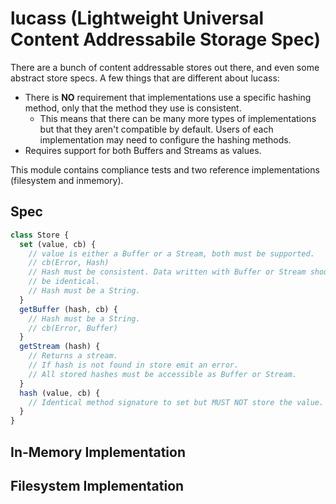 # lucass (Lightweight Universal Content Addressabile Storage Spec)

There are a bunch of content addressable stores out there, and even some abstract store specs. A few things that are different about lucass:

* There is **NO** requirement that implementations use a specific hashing method, only that the method they use is consistent.
  * This means that there can be many more types of implementations but that they aren't compatible by default. Users of each implementation may need to configure the hashing methods.
* Requires support for both Buffers and Streams as values.

This module contains compliance tests and two reference implementations (filesystem and inmemory).

## Spec

```javascript
class Store {
  set (value, cb) {
    // value is either a Buffer or a Stream, both must be supported.
    // cb(Error, Hash)
    // Hash must be consistent. Data written with Buffer or Stream should
    // be identical.
    // Hash must be a String.
  }
  getBuffer (hash, cb) {
    // Hash must be a String.
    // cb(Error, Buffer)
  }
  getStream (hash) {
    // Returns a stream.
    // If hash is not found in store emit an error.
    // All stored hashes must be accessible as Buffer or Stream.
  }
  hash (value, cb) {
    // Identical method signature to set but MUST NOT store the value.
  }
}
```

## In-Memory Implementation

## Filesystem Implementation